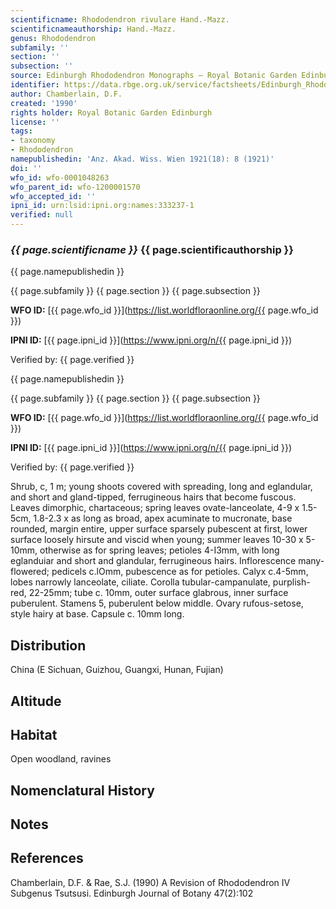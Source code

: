 ```yaml
---
scientificname: Rhododendron rivulare Hand.-Mazz.
scientificnameauthorship: Hand.-Mazz.
genus: Rhododendron
subfamily: ''
section: ''
subsection: ''
source: Edinburgh Rhododendron Monographs – Royal Botanic Garden Edinburgh
identifier: https://data.rbge.org.uk/service/factsheets/Edinburgh_Rhododendron_Monographs.xhtml
author: Chamberlain, D.F.
created: '1990'
rights holder: Royal Botanic Garden Edinburgh
license: ''
tags:
- taxonomy
- Rhododendron
namepublishedin: 'Anz. Akad. Wiss. Wien 1921(18): 8 (1921)'
doi: ''
wfo_id: wfo-0001048263
wfo_parent_id: wfo-1200001570
wfo_accepted_id: ''
ipni_id: urn:lsid:ipni.org:names:333237-1
verified: null
---
```

### _{{ page.scientificname }}_ {{ page.scientificauthorship }}
 {{ page.namepublishedin }}

{{ page.subfamily }} {{ page.section }} {{ page.subsection }}

**WFO ID:** [{{ page.wfo_id }}](https://list.worldfloraonline.org/{{ page.wfo_id }})

**IPNI ID:** [{{ page.ipni_id }}](https://www.ipni.org/n/{{ page.ipni_id }})

Verified by: {{ page.verified }}

 {{ page.namepublishedin }}

{{ page.subfamily }} {{ page.section }} {{ page.subsection }}

**WFO ID:** [{{ page.wfo_id }}](https://list.worldfloraonline.org/{{ page.wfo_id }})

**IPNI ID:** [{{ page.ipni_id }}](https://www.ipni.org/n/{{ page.ipni_id }})

Verified by: {{ page.verified }}



Shrub, c, 1 m; young shoots covered with spreading, long and eglandular, and short and gland-tipped, ferrugineous hairs that become fuscous. Leaves dimorphic, chartaceous; spring leaves ovate-lanceolate, 4-9 x 1.5-5cm, 1.8-2.3 x as long as broad, apex acuminate to mucronate, base rounded, margin entire, upper surface sparsely pubescent at first, lower surface loosely hirsute and viscid when young; summer leaves 10-30 x 5-10mm, otherwise as for spring leaves; petioles 4-I3mm, with long eglanduiar and short and glandular, ferrugineous hairs. Inflorescence many-flowered; pedicels c.lOmm, pubescence as for petioles. Calyx c.4-5mm, lobes narrowly lanceolate, ciliate. Corolla tubular-campanulate, purplish-red, 22-25mm; tube c. 10mm, outer surface glabrous, inner surface puberulent. Stamens 5, puberulent below middle. Ovary rufous-setose, style hairy at base. Capsule c. 10mm long.

## Distribution
China (E Sichuan, Guizhou, Guangxi, Hunan, Fujian)

## Altitude


## Habitat
Open woodland, ravines

## Nomenclatural History

                       
## Notes


## References

Chamberlain, D.F. & Rae, S.J. (1990) A Revision of Rhododendron IV Subgenus Tsutsusi. Edinburgh Journal of Botany 47(2):102
